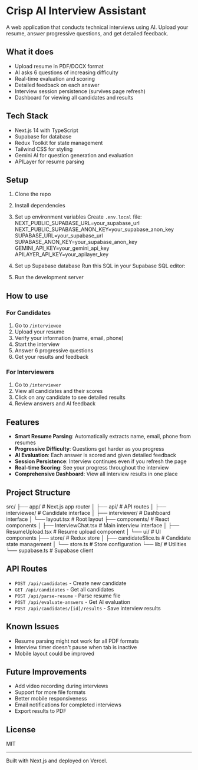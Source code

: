 # Crisp AI Interview Assistant

A web application that conducts technical interviews using AI. Upload your resume, answer progressive questions, and get detailed feedback.

## What it does

- Upload resume in PDF/DOCX format
- AI asks 6 questions of increasing difficulty
- Real-time evaluation and scoring
- Detailed feedback on each answer
- Interview session persistence (survives page refresh)
- Dashboard for viewing all candidates and results

## Tech Stack

- Next.js 14 with TypeScript
- Supabase for database
- Redux Toolkit for state management
- Tailwind CSS for styling
- Gemini AI for question generation and evaluation
- APILayer for resume parsing

## Setup

1. Clone the repo
2. Install dependencies
3. Set up environment variables
Create `.env.local` file:
NEXT_PUBLIC_SUPABASE_URL=your_supabase_url
NEXT_PUBLIC_SUPABASE_ANON_KEY=your_supabase_anon_key
SUPABASE_URL=your_supabase_url
SUPABASE_ANON_KEY=your_supabase_anon_key
GEMINI_API_KEY=your_gemini_api_key
APILAYER_API_KEY=your_apilayer_key

4. Set up Supabase database
Run this SQL in your Supabase SQL editor:

5. Run the development server

## How to use

### For Candidates
1. Go to `/interviewee`
2. Upload your resume
3. Verify your information (name, email, phone)
4. Start the interview
5. Answer 6 progressive questions
6. Get your results and feedback

### For Interviewers
1. Go to `/interviewer`
2. View all candidates and their scores
3. Click on any candidate to see detailed results
4. Review answers and AI feedback

## Features

- **Smart Resume Parsing**: Automatically extracts name, email, phone from resumes
- **Progressive Difficulty**: Questions get harder as you progress
- **AI Evaluation**: Each answer is scored and given detailed feedback
- **Session Persistence**: Interview continues even if you refresh the page
- **Real-time Scoring**: See your progress throughout the interview
- **Comprehensive Dashboard**: View all interview results in one place

## Project Structure

src/
├── app/ # Next.js app router
│ ├── api/ # API routes
│ ├── interviewee/ # Candidate interface
│ ├── interviewer/ # Dashboard interface
│ └── layout.tsx # Root layout
├── components/ # React components
│ ├── InterviewChat.tsx # Main interview interface
│ ├── ResumeUpload.tsx # Resume upload component
│ └── ui/ # UI components
├── store/ # Redux store
│ ├── candidateSlice.ts # Candidate state management
│ └── store.ts # Store configuration
└── lib/ # Utilities
└── supabase.ts # Supabase client


## API Routes

- `POST /api/candidates` - Create new candidate
- `GET /api/candidates` - Get all candidates
- `POST /api/parse-resume` - Parse resume file
- `POST /api/evaluate-answers` - Get AI evaluation
- `POST /api/candidates/[id]/results` - Save interview results

## Known Issues

- Resume parsing might not work for all PDF formats
- Interview timer doesn't pause when tab is inactive
- Mobile layout could be improved

## Future Improvements

- Add video recording during interviews
- Support for more file formats
- Better mobile responsiveness
- Email notifications for completed interviews
- Export results to PDF

## License

MIT

---

Built with Next.js and deployed on Vercel.


